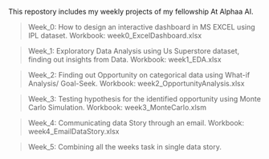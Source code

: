 This repostory includes my weekly projects of my fellowship At Alphaa AI. 

>Week_0: How to design an interactive dashboard in MS EXCEL using IPL dataset. 
>Workbook: week0_ExcelDashboard.xlsx

>Week_1: Exploratory Data Analysis using Us Superstore dataset, finding out insights from Data. 
>Workbook: week1_EDA.xlsx

>Week_2: Finding out Opportunity on categorical data using What-if Analysis/ Goal-Seek. 
>Workbook: week2_OpportunityAnalysis.xlsx

>Week_3: Testing hypothesis for the identified opportunity using Monte Carlo Simulation. 
>Workbook: week3_MonteCarlo.xlsm

>Week_4: Communicating data Story through an email. 
>Workbook: week4_EmailDataStory.xlsx

>Week_5: Combining all the weeks task in single data story.
